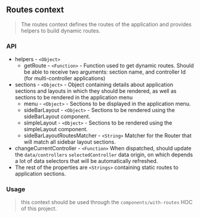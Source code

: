 ## Routes context

> The routes context defines the routes of the application and provides helpers to build dynamic routes.

### API

* helpers - `<Object>`
	* getRoute - `<Function>` - Function used to get dynamic routes. Should be able to receive two arguments: section name, and controller Id (for multi-controller applications)
* sections - `<Object>` - Object containing details about application sections and layouts in which they should be rendered, as well as sections to be rendered in the application menu
	* menu - `<Object>` - Sections to be displayed in the application menu.
	* sideBarLayout - `<Object>` - Sections to be rendered using the sideBarLayout component.
	* simpleLayout - `<Object>` - Sections to be rendered using the simpleLayout component.
	* sideBarLayoutRoutesMatcher - `<String>` Matcher for the Router that will match all sidebar layout sections.
* changeCurrentController - `<Function>` When dispatched, should update the `data/controllers` `selectedController` data origin, on which depends a lot of data selectors that will be automatically refreshed.
* The rest of the properties are `<Strings>` containing static routes to application sections.

### Usage

> this context should be used through the `components/with-routes` HOC of this project.
